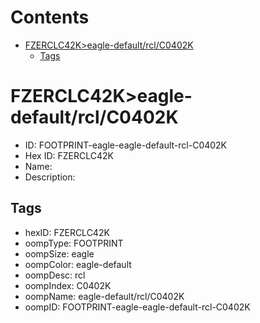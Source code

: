 



Contents
========

* [FZERCLC42K>eagle-default/rcl/C0402K](#fzerclc42keagle-defaultrclc0402k)
	* [Tags](#tags)

# FZERCLC42K>eagle-default/rcl/C0402K

- ID: FOOTPRINT-eagle-eagle-default-rcl-C0402K
- Hex ID: FZERCLC42K
- Name: 
- Description: 

## Tags

- hexID: FZERCLC42K
- oompType: FOOTPRINT
- oompSize: eagle
- oompColor: eagle-default
- oompDesc: rcl
- oompIndex: C0402K
- oompName: eagle-default/rcl/C0402K
- oompID: FOOTPRINT-eagle-eagle-default-rcl-C0402K
